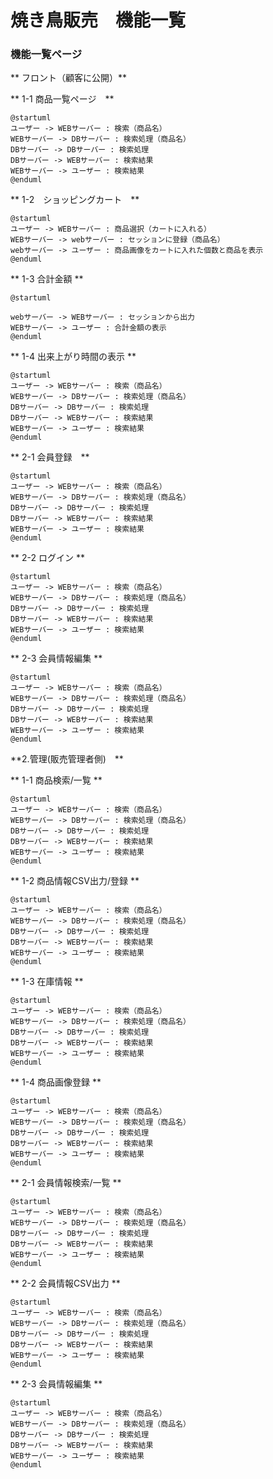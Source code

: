 # 焼き鳥販売　機能一覧
### 機能一覧ページ
** フロント（顧客に公開）**



** 1-1 商品一覧ページ　**
```uml
@startuml
ユーザー -> WEBサーバー : 検索（商品名）
WEBサーバー -> DBサーバー : 検索処理（商品名）
DBサーバー -> DBサーバー : 検索処理
DBサーバー -> WEBサーバー : 検索結果
WEBサーバー -> ユーザー : 検索結果
@enduml
```
** 1-2　ショッピングカート　**
```uml
@startuml
ユーザー -> WEBサーバー : 商品選択（カートに入れる）
WEBサーバー -> webサーバー : セッションに登録（商品名）
webサーバー -> ユーザー : 商品画像をカートに入れた個数と商品を表示
@enduml
```

** 1-3 合計金額 **
```uml
@startuml

webサーバー -> WEBサーバー : セッションから出力
WEBサーバー -> ユーザー : 合計金額の表示
@enduml
```
** 1-4 出来上がり時間の表示 **
```uml
@startuml
ユーザー -> WEBサーバー : 検索（商品名）
WEBサーバー -> DBサーバー : 検索処理（商品名）
DBサーバー -> DBサーバー : 検索処理
DBサーバー -> WEBサーバー : 検索結果
WEBサーバー -> ユーザー : 検索結果
@enduml
```
** 2-1 会員登録　**
```uml
@startuml
ユーザー -> WEBサーバー : 検索（商品名）
WEBサーバー -> DBサーバー : 検索処理（商品名）
DBサーバー -> DBサーバー : 検索処理
DBサーバー -> WEBサーバー : 検索結果
WEBサーバー -> ユーザー : 検索結果
@enduml
```
** 2-2 ログイン **
```uml
@startuml
ユーザー -> WEBサーバー : 検索（商品名）
WEBサーバー -> DBサーバー : 検索処理（商品名）
DBサーバー -> DBサーバー : 検索処理
DBサーバー -> WEBサーバー : 検索結果
WEBサーバー -> ユーザー : 検索結果
@enduml
```
** 2-3 会員情報編集 **
```uml
@startuml
ユーザー -> WEBサーバー : 検索（商品名）
WEBサーバー -> DBサーバー : 検索処理（商品名）
DBサーバー -> DBサーバー : 検索処理
DBサーバー -> WEBサーバー : 検索結果
WEBサーバー -> ユーザー : 検索結果
@enduml
```

**2.管理(販売管理者側)　**


** 1-1 商品検索/一覧 **
```uml
@startuml
ユーザー -> WEBサーバー : 検索（商品名）
WEBサーバー -> DBサーバー : 検索処理（商品名）
DBサーバー -> DBサーバー : 検索処理
DBサーバー -> WEBサーバー : 検索結果
WEBサーバー -> ユーザー : 検索結果
@enduml
```
** 1-2 商品情報CSV出力/登録 **
```uml
@startuml
ユーザー -> WEBサーバー : 検索（商品名）
WEBサーバー -> DBサーバー : 検索処理（商品名）
DBサーバー -> DBサーバー : 検索処理
DBサーバー -> WEBサーバー : 検索結果
WEBサーバー -> ユーザー : 検索結果
@enduml
```
** 1-3 在庫情報 **
```uml
@startuml
ユーザー -> WEBサーバー : 検索（商品名）
WEBサーバー -> DBサーバー : 検索処理（商品名）
DBサーバー -> DBサーバー : 検索処理
DBサーバー -> WEBサーバー : 検索結果
WEBサーバー -> ユーザー : 検索結果
@enduml
```
** 1-4 商品画像登録 **
```uml
@startuml
ユーザー -> WEBサーバー : 検索（商品名）
WEBサーバー -> DBサーバー : 検索処理（商品名）
DBサーバー -> DBサーバー : 検索処理
DBサーバー -> WEBサーバー : 検索結果
WEBサーバー -> ユーザー : 検索結果
@enduml
```
** 2-1 会員情報検索/一覧 **
```uml
@startuml
ユーザー -> WEBサーバー : 検索（商品名）
WEBサーバー -> DBサーバー : 検索処理（商品名）
DBサーバー -> DBサーバー : 検索処理
DBサーバー -> WEBサーバー : 検索結果
WEBサーバー -> ユーザー : 検索結果
@enduml
```
** 2-2 会員情報CSV出力 **
```uml
@startuml
ユーザー -> WEBサーバー : 検索（商品名）
WEBサーバー -> DBサーバー : 検索処理（商品名）
DBサーバー -> DBサーバー : 検索処理
DBサーバー -> WEBサーバー : 検索結果
WEBサーバー -> ユーザー : 検索結果
@enduml
```
** 2-3 会員情報編集 **
```uml
@startuml
ユーザー -> WEBサーバー : 検索（商品名）
WEBサーバー -> DBサーバー : 検索処理（商品名）
DBサーバー -> DBサーバー : 検索処理
DBサーバー -> WEBサーバー : 検索結果
WEBサーバー -> ユーザー : 検索結果
@enduml
```
